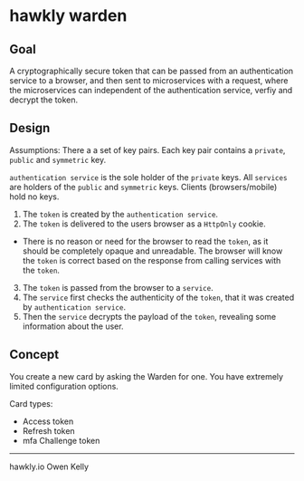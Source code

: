 # hawkly warden

## Goal

A cryptographically secure token that can be passed from an authentication service to a browser,
and then sent to microservices with a request, where the microservices can independent of the
authentication service, verfiy and decrypt the token.

## Design

Assumptions:
There a a set of key pairs.
Each key pair contains a `private`, `public` and `symmetric` key.

`authentication service` is the sole holder of the `private` keys.
All `services` are holders of the `public` and `symmetric` keys.
Clients (browsers/mobile) hold no keys.


1. The `token` is created by the `authentication service`.
2. The `token` is delivered to the users browser as a `HttpOnly` cookie.
  - There is no reason or need for the browser to read the `token`, as it should be completely
  opaque and unreadable. The browser will know the `token` is correct based on the response from
  calling services with the `token`.
3. The `token` is passed from the browser to a `service`.
4. The `service` first checks the authenticity of the `token`, that it was created by `authentication service`.
5. Then the `service` decrypts the payload of the `token`, revealing some information about the user.

## Concept

You create a new card by asking the Warden for one. You have extremely limited configuration options.

Card types:
 - Access token
 - Refresh token
 - mfa Challenge token

---
hawkly.io
Owen Kelly
